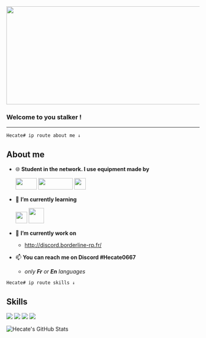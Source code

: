<img src="https://i.imgur.com/UwuHmpt.png" width="8192" height="256"/> 



### Welcome to you stalker !


______________________________________________

```
Hecate# ip route about me ↓
```

## About me


- 🌐 **Student in the network. I use equipment made by** 

    <img src="https://i.imgur.com/M5TJhry.png" width="55" height="30"/>  <img src="https://i.imgur.com/psC9CZr.png" width="90" height="30"/> <img src="https://i.imgur.com/f7XaadI.png" width="30" height="30"/>






- 🌱 **I’m currently learning**  

    <img src="https://i.imgur.com/Visytr3.png" width="30" height="30"/> <img src="https://imgur.com/PNeE9xh.png" width="40" height="40"/> 



      
- 🔧 **I’m currently work on** 
  
    - http://discord.borderline-rp.fr/



- 📫 **You can reach me on Discord #Hecate0667**
  
    - *only **Fr** or **En** languages*

```
Hecate# ip route skills ↓
```

## Skills 

<img src="https://img.icons8.com/color/48/000000/java-coffee-cup-logo--v1.png"/> <img src="https://img.icons8.com/color/48/000000/linux--v1.png"/> <img src="https://img.icons8.com/material/48/000000/server-windows.png"/> <img src="https://img.icons8.com/fluency/48/000000/router.png"/>






<img align="center" src="https://github-readme-stats.vercel.app/api?username=TheHecateII&show_icons=true&layout=compact&hide_border=true&theme=radical&include_all_commits=true&count_private=true" alt="Hecate's GitHub Stats" /> 

<!---
TheHecateII/TheHecateII is a ✨ special ✨ repository because its `README.md` (this file) appears on your GitHub profile.
You can click the Preview link to take a look at your changes.
--->

